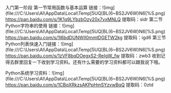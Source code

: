 入门第一阶段
第一节常用函数与基本运算
链接：![img](file:///C:\Users\AI\AppData\Local\Temp\[5UQ[BL(6~BS2JV6W}N6[%S.png)https://pan.baidu.com/s/1K1q9LYbzbOzy20x7vxMNLQ 提取码：sidr 
第二节Python字符串的使用
链接：![img](file:///C:\Users\AI\AppData\Local\Temp\[5UQ[BL(6~BS2JV6W}N6[%S.png)https://pan.baidu.com/s/1l6bdDUNWII0mmtDGETW2kg 提取码：igd6 
第三节Python列表快速入门链接：![img](file:///C:\Users\AI\AppData\Local\Temp\[5UQ[BL(6~BS2JV6W}N6[%S.png)https://pan.baidu.com/s/1zVF8bqDOegxS2-ReIgW_fw 提取码：zwb3
收到记得去群里回复一下收到学习资料。还有什么需要的学习资料都可以跟我说下哦。

Python系统学习资料：![img](file:///C:\Users\AI\AppData\Local\Temp\[5UQ[BL(6~BS2JV6W}N6[%S.png)https://pan.baidu.com/s/1CBqXRkzsAKPpHmSYzvwBqQ 
提取码：0ztd